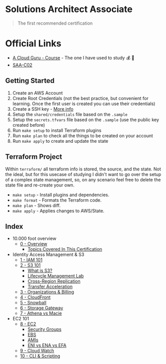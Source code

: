 # Solutions Architect Associate
> The first recommended certification

# Official Links

* [A Cloud Guru - Course](https://acloud.guru/learn/aws-certified-solutions-architect-associate) - The one I have used to study 💰 📼
* [SAA-C02](https://aws.amazon.com/certification/certified-solutions-architect-associate/)

## Getting Started

1. Create an AWS Account
1. Create Root Credentials (not the best practice, but convenient for learning. Once the first user is created you can use their credentials)
1. Create a SSH key - [More info](https://help.github.com/en/github/authenticating-to-github/generating-a-new-ssh-key-and-adding-it-to-the-ssh-agent)
1. Setup the `shared/credentials` file based on the `.sample`
1. Setup the `secrets.tfvars` file based on the `.sample` (use the public key created before)
1. Run `make setup` to install Terraform plugins
1. Run `make plan` to check all the things to be created on your account
1. Run `make apply` to create and update the state

## Terraform Project

Within `terraform/` all terraform info is stored, the source, and the state. Not the ideal, but for this usecase of studying I didn't want to go over the setup of a complex state management, so, on any scenario feel free to delete the state file and re-create your own.

* `make setup` - Install plugins and dependencies.
* `make format` - Formats the Terraform code.
* `make plan` - Shows diff.
* `make apply` - Applies changes to AWS/State.

## Index

* 10.000 foot overview
  * [0 - Overview](topics/00_OVERVIEW.md)
    * [Topics Covered In This Certification](topics/00_OVERVIEW.md#topics-covered-in-this-certification)
* Identity Access Management & S3
  * [1 - IAM 101](topics/01_IAM.md)
  * [2 - S3 101](topics/02_S3.md)
    * [What is S3?](topics/02_S3.md#what-is-s3?)
    * [Lifecycle Management Lab](topics/02_S3.md#lifecycle-management-lab)
    * [Cross-Region Replication](topics/02_S3.md#cross-region-replication)
    * [Transfer Acceleration](topics/02_S3.md#transfer-acceleration)
  * [3 - Organizations & Billing](topics/03_ORGANIZATIONS_AND_BILLING.md)
  * [4 - CloudFront](topics/04_CLOUD_FRONT.md)
  * [5 - Snowball](topics/05_SNOWBALL.md)
  * [6 - Storage Gateway](topics/06_STOAGE_GATEWAY.md)
  * [7 - Athena vs Macie](topics/07_ATHENA_VS_MACIE.md)
* EC2 101
  * [8 - EC2](topics/08_EC2.md)
    * [Security Groups](topics/08_EC2.md#security-groups-lab)
    * [EBS](topics/08_EC2.md#ebs)
    * [AMIs](topics/08_EC2.md#ami)
    * [ENI vs ENA vs EFA](topics/08_EC2.md#eni-vs-ena-vs-efa)
  * [9 - Cloud Watch](topics/09_CLOUD_WATCH.md)
  * [10 - CLI & Scripting](topics/10_CLI.md)
